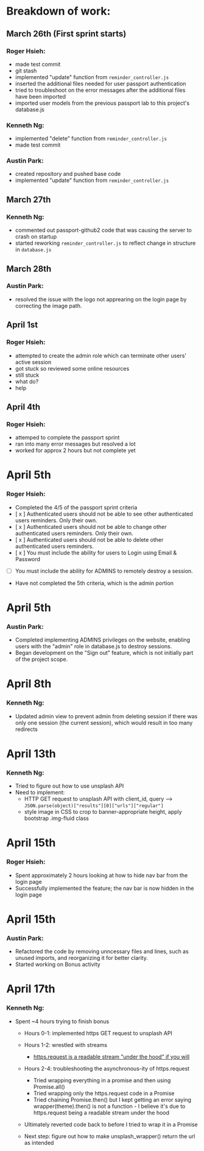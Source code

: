 # Breakdown of work:

## March 26th (First sprint starts)

### Roger Hsieh:
- made test commit
- git stash
- implemented "update" function from `reminder_controller.js`
- inserted the additional files needed for user passport authentication
- tried to troubleshoot on the error messages after the additional files have been imported
- imported user models from the previous passport lab to this project's database.js

### Kenneth Ng:
- implemented "delete" function from `reminder_controller.js`
- made test commit

### Austin Park:
- created repository and pushed base code
- implemented "update" function from `reminder_controller.js`

## March 27th 

### Kenneth Ng:
- commented out passport-github2 code that was causing the server to crash on startup
- started reworking `reminder_controller.js` to reflect change in structure in `database.js`

## March 28th

### Austin Park:
- resolved the issue with the logo not apprearing on the login page by correcting the image path.

## April 1st

### Roger Hsieh:
- attempted to create the admin role which can terminate other users' active session
- got stuck so reviewed some online resources
- still stuck
- what do?
- help

## April 4th

### Roger Hsieh:
- attemped to complete the passport sprint
- ran into many error messages but resolved a lot
- worked for approx 2 hours but not complete yet


# April 5th

### Roger Hsieh:
- Completed the 4/5 of the passport sprint criteria
- [ x ] Authenticated users should not be able to see other authenticated users reminders. Only their own.
- [ x ] Authenticated users should not be able to change other authenticated users reminders. Only their own.
- [ x ] Authenticated users should not be able to delete other authenticated users reminders.
- [ x ] You must include the ability for users to Login using Email & Password 
- [   ] You must include the ability for ADMINS to remotely destroy a session. 
- Have not completed the 5th criteria, which is the admin portion

# April 5th

### Austin Park:
- Completed implementing ADMINS privileges on the website, enabling users with the "admin" role in database.js to destroy sessions.
- Began development on the "Sign out" feature, which is not initially part of the project scope.

# April 8th

### Kenneth Ng:
- Updated admin view to prevent admin from deleting session if there was only one session (the current session), which would result in too many redirects

# April 13th

### Kenneth Ng:
- Tried to figure out how to use unsplash API
- Need to implement: 
    - HTTP GET request to unsplash API with client_id, query --> `JSON.parse(object)["results"][0]["urls"]["regular"]`
    - style image in CSS to crop to banner-appropriate height, apply bootstrap .img-fluid class

# April 15th

### Roger Hsieh:
- Spent approximately 2 hours looking at how to hide nav bar from the login page
- Successfully implemented the feature; the nav bar is now hidden in the login page

# April 15th

### Austin Park:
- Refactored the code by removing unncessary files and lines, such as unused imports, and reorganizing it for better clarity.
- Started working on Bonus activity 
 
# April 17th

### Kenneth Ng:
- Spent ~4 hours trying to finish bonus
    - Hours 0-1: implemented https GET request to unsplash API
    - Hours 1-2: wrestled with streams 
        - [https.request is a readable stream "under the hood" if you will](https://nodejs.org/api/https.html#https_https_request_options_callback)
    - Hours 2-4: troubleshooting the asynchronous-ity of https.request
        - Tried wrapping everything in a promise and then using Promise.all()
        - Tried wrapping only the https.request code in a Promise
        - Tried chaining Promise.then() but I kept getting an error saying wrapper(theme).then() is not a function - I believe it's due to https.request being a readable stream under the hood
    - Ultimately reverted code back to before I tried to wrap it in a Promise

    - Next step: figure out how to make unsplash_wrapper() return the url as intended